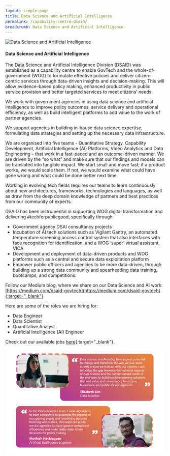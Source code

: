 ```yaml
---
layout: simple-page
title: Data Science and Artificial Intelligence
permalink: /capability-centre-dsaid/
breadcrumb: Data Science and Artificial Intelligence
---
```

![Data Science and Artificial Intelligence](/images/capcentre-dsaid-banner.jpg)

#### **Data Science and Artificial Intelligence**

The Data Science and Artificial Intelligence Division (DSAID) was established as a capability centre to enable GovTech and the whole-of-government (WOG) to formulate effective policies and deliver citizen-centric services through data-driven insights and decision-making. This will allow evidence-based policy making, enhanced productivity in public service provision and better targeted services to meet citizens’ needs.

We work with government agencies in using data science and artificial intelligence to improve policy outcomes, service delivery and operational efficiency, as well as build intelligent platforms to add value to the work of partner agencies. 

We support agencies in building in-house data science expertise, formulating data strategies and setting up the necessary data infrastructure.

We are organised into five teams - Quantitative Strategy, Capability Development, Artificial Intelligence (AI) Platforms, Video Analytics and Data Engineering – that work in a fast-paced and an outcome-driven manner. We are driven by the “so what” and make sure that our findings and models can be translated into tangible impact. We start small and move fast; if a product works, we would scale them. If not, we would examine what could have gone wrong and what could be done better next time.  

Working in evolving tech fields requires our teams to learn continuously about new architectures, frameworks, technologies and languages, as well as draw from the deep domain knowledge of partners and best practices from our community of experts.

DSAID has been instrumental in supporting WOG digital transformation and delivering #techforpublicgood, specifically through:

* Government agency DSAI consultancy projects
* Incubation of AI tech solutions such as Vigilant Gantry, an automated temperature screening access control system that also interfaces with face recognition for identification, and a WOG ‘super’ virtual assistant, VICA
* Development and deployment of data-driven products and WOG platforms such as a central and secure data exploitation platform
* Empower public officers and agencies to be more data-driven, through building up a strong data community and spearheading data training, bootcamps, and competitions.

Follow our Medium blog, where we share on our Data Science and AI work: [https://medium.com/dsaid-govtech](https://medium.com/dsaid-govtech){:target="_blank"}

Here are some of the roles we are hiring for:
* Data Engineer
* Data Scientist
* Quantitative Analyst
* Artificial Intelligence (AI) Engineer

Check out our available jobs [here](https://sggovterp.wd102.myworkdayjobs.com/PublicServiceCareers/0/refreshFacet/318c8bb6f553100021d223d9780d30be){:target="_blank"}.

![Data Science and Artificial Intelligence Quotes](/images/capcentre-dsaid-quotes2.png)